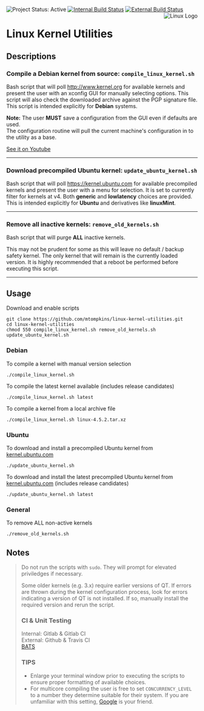 ![Project Status: Active](https://img.shields.io/badge/project-active-green.svg)
[![Internal Build Status](https://git.marktompkins.me/mtompkins/linux-kernel-utilities/badges/master/build.svg)](https://git.marktompkins.me/mtompkins/linux-kernel-utilities) [![External Build Status](https://travis-ci.org/mtompkins/linux-kernel-utilities.svg?branch=master)](https://travis-ci.org/mtompkins/linux-kernel-utilities)
<img align="right" src="https://www.kernel.org/theme/images/logos/tux.png" alt="Linux Logo" title="Tux">
# Linux Kernel Utilities
## Descriptions

### Compile a Debian kernel from source: `compile_linux_kernel.sh`
Bash script that will poll http://www.kernel.org for available kernels and present the user with an xconfig GUI for manually selecting options. This script will also check the downloaded archive against the PGP signature file.    
This script is intended explicitly for **Debian** systems.

**Note:** The user **MUST** save a configuration from the GUI even if defaults are used.    
The configuration routine will pull the current machine's configuration in to the utility as a base.

[See it on Youtube](https://www.youtube.com/watch?v=-6d9RJbR6_U)

----
### Download precompiled Ubuntu kernel: `update_ubuntu_kernel.sh`
Bash script that will poll https://kernel.ubuntu.com for available precompiled kernels and present the user with a menu for selection.
It is set to currently filter for kernels at v4. Both **generic** and **lowlatency** choices are provided.    
This is intended explicitly for **Ubuntu** and derivatives like **linuxMint**.

----
### Remove all inactive kernels: `remove_old_kernels.sh`
Bash script that will purge **ALL** inactive kernels.    

This may not be prudent for some as this will leave no default / backup safety kernel. The only kernel that will remain is the currently loaded version. It is highly recommended that a reboot be performed before executing this script.

----
## Usage
Download and enable scripts

    git clone https://github.com/mtompkins/linux-kernel-utilities.git
    cd linux-kernel-utilities
    chmod 550 compile_linux_kernel.sh remove_old_kernels.sh update_ubuntu_kernel.sh

### Debian
To compile a kernel with manual version selection

    ./compile_linux_kernel.sh

To compile the latest kernel available (includes release candidates)

    ./compile_linux_kernel.sh latest

To compile a kernel from a local archive file

    ./compile_linux_kernel.sh linux-4.5.2.tar.xz

### Ubuntu
To download and install a precompiled Ubuntu kernel from [kernel.ubuntu.com](https://kernel.ubuntu.com)

    ./update_ubuntu_kernel.sh

To download and install the latest precompiled Ubuntu kernel from [kernel.ubuntu.com](https://kernel.ubuntu.com) (includes release candidates)

    ./update_ubuntu_kernel.sh latest

### General
To remove ALL non-active kernels

    ./remove_old_kernels.sh

## Notes
> Do not run the scripts with `sudo`. They will prompt for elevated priviledges if necessary.
>
> Some older kernels (e.g. 3.x) require earlier versions of QT. If errors are thrown during the kernel configuration process, look for errors indicating a version of QT is not installed. If so, manually install the required version and rerun the script.    
>### CI & Unit Testing
> Internal: Gitlab & Gitlab CI    
> External: Github & Travis CI    
> [BATS](https://github.com/sstephenson/bats)
>### TIPS
>- Enlarge your terminal window prior to executing the scripts to ensure proper formatting of available choices.    
>- For multicore compiling the user is free to set `CONCURRENCY_LEVEL` to a number they determine suitable for their system. If you are unfamiliar with this setting, [Google](https://www.google.com/?gws_rd=ssl#q=concurrency%20level%20make-kpkg) is your friend.
